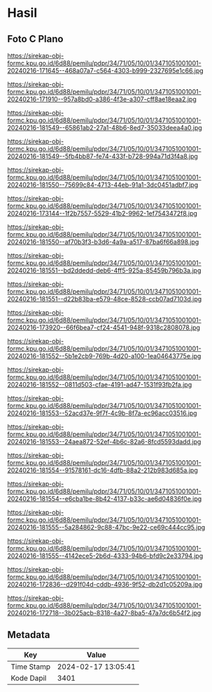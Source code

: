 # Hasil

## Foto C Plano

https://sirekap-obj-formc.kpu.go.id/6d88/pemilu/pdpr/34/71/05/10/01/3471051001001-20240216-171645--468a07a7-c564-4303-b999-2327695e1c66.jpg

https://sirekap-obj-formc.kpu.go.id/6d88/pemilu/pdpr/34/71/05/10/01/3471051001001-20240216-171910--957a8bd0-a386-4f3e-a307-cff8ae18eaa2.jpg

https://sirekap-obj-formc.kpu.go.id/6d88/pemilu/pdpr/34/71/05/10/01/3471051001001-20240216-181549--65861ab2-27a1-48b6-8ed7-35033deea4a0.jpg

https://sirekap-obj-formc.kpu.go.id/6d88/pemilu/pdpr/34/71/05/10/01/3471051001001-20240216-181549--5fb4bb87-fe74-433f-b728-994a71d3f4a8.jpg

https://sirekap-obj-formc.kpu.go.id/6d88/pemilu/pdpr/34/71/05/10/01/3471051001001-20240216-181550--75699c84-4713-44eb-91a1-3dc0451adbf7.jpg

https://sirekap-obj-formc.kpu.go.id/6d88/pemilu/pdpr/34/71/05/10/01/3471051001001-20240216-173144--1f2b7557-5529-41b2-9962-1ef7543472f8.jpg

https://sirekap-obj-formc.kpu.go.id/6d88/pemilu/pdpr/34/71/05/10/01/3471051001001-20240216-181550--af70b3f3-b3d6-4a9a-a517-87ba6f66a898.jpg

https://sirekap-obj-formc.kpu.go.id/6d88/pemilu/pdpr/34/71/05/10/01/3471051001001-20240216-181551--bd2ddedd-deb6-4ff5-925a-85459b796b3a.jpg

https://sirekap-obj-formc.kpu.go.id/6d88/pemilu/pdpr/34/71/05/10/01/3471051001001-20240216-181551--d22b83ba-e579-48ce-8528-ccb07ad7103d.jpg

https://sirekap-obj-formc.kpu.go.id/6d88/pemilu/pdpr/34/71/05/10/01/3471051001001-20240216-173920--66f6bea7-cf24-4541-948f-9318c2808078.jpg

https://sirekap-obj-formc.kpu.go.id/6d88/pemilu/pdpr/34/71/05/10/01/3471051001001-20240216-181552--5b1e2cb9-769b-4d20-a100-1ea04643775e.jpg

https://sirekap-obj-formc.kpu.go.id/6d88/pemilu/pdpr/34/71/05/10/01/3471051001001-20240216-181552--0811d503-cfae-4191-ad47-1531f93fb2fa.jpg

https://sirekap-obj-formc.kpu.go.id/6d88/pemilu/pdpr/34/71/05/10/01/3471051001001-20240216-181553--52acd37e-9f7f-4c9b-8f7a-ec96acc03516.jpg

https://sirekap-obj-formc.kpu.go.id/6d88/pemilu/pdpr/34/71/05/10/01/3471051001001-20240216-181553--24aea872-52ef-4b6c-82a6-8fcd5593dadd.jpg

https://sirekap-obj-formc.kpu.go.id/6d88/pemilu/pdpr/34/71/05/10/01/3471051001001-20240216-181554--91578161-dc16-4dfb-88a2-212b983d685a.jpg

https://sirekap-obj-formc.kpu.go.id/6d88/pemilu/pdpr/34/71/05/10/01/3471051001001-20240216-181554--e6cba1be-8b42-4137-b33c-ae6d04836f0e.jpg

https://sirekap-obj-formc.kpu.go.id/6d88/pemilu/pdpr/34/71/05/10/01/3471051001001-20240216-181555--5a284862-9c88-47bc-9e22-ce69c444cc95.jpg

https://sirekap-obj-formc.kpu.go.id/6d88/pemilu/pdpr/34/71/05/10/01/3471051001001-20240216-181555--4142ece5-2b6d-4333-94b6-bfd9c2e33794.jpg

https://sirekap-obj-formc.kpu.go.id/6d88/pemilu/pdpr/34/71/05/10/01/3471051001001-20240216-172836--d291f04d-cddb-4936-9f52-db2d1c05209a.jpg

https://sirekap-obj-formc.kpu.go.id/6d88/pemilu/pdpr/34/71/05/10/01/3471051001001-20240216-172718--3b025acb-8318-4a27-8ba5-47a7dc6b54f2.jpg


## Metadata

| Key        | Value               |
| ---------- | ------------------- |
| Time Stamp | 2024-02-17 13:05:41 |
| Kode Dapil | 3401                |



